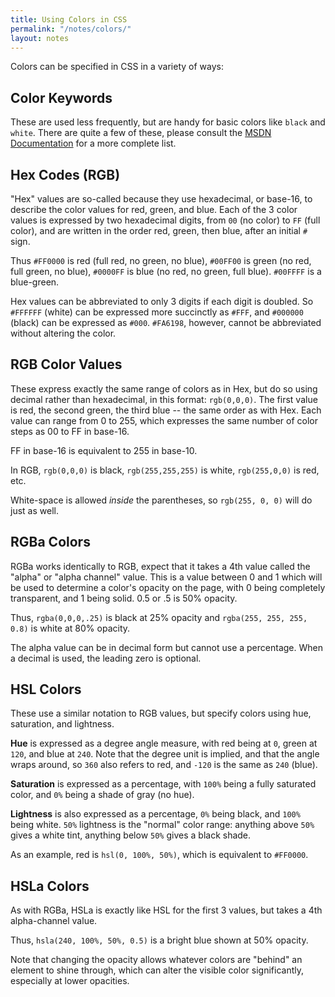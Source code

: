 ```yaml
---
title: Using Colors in CSS
permalink: "/notes/colors/"
layout: notes
---
```


Colors can be specified in CSS in a variety of ways:


Color Keywords
--------------

These are used less frequently, but are handy for basic colors like `black` and `white`. There are quite a few of these, please consult the <a href="http://msdn.microsoft.com/en-us/library/ie/aa358802(v=vs.85).aspx">MSDN Documentation</a> for a more complete list.


Hex Codes (RGB)
---------------

"Hex" values are so-called because they use hexadecimal, or base-16, to describe the color values for red, green, and blue. Each of the 3 color values is expressed by two hexadecimal digits, from `00` (no color) to `FF` (full color), and are written in the order red, green, then blue, after an initial `#` sign.

Thus `#FF0000` is red (full red, no green, no blue), `#00FF00` is green (no red, full green, no blue), `#0000FF` is blue (no red, no green, full blue). `#00FFFF` is a blue-green.

Hex values can be abbreviated to only 3 digits if each digit is doubled. So `#FFFFFF` (white) can be expressed more succinctly as `#FFF`, and `#000000` (black) can be expressed as `#000`. `#FA6198`, however, cannot be abbreviated without altering the color.


RGB Color Values
----------------

These express exactly the same range of colors as in Hex, but do so using decimal rather than hexadecimal, in this format: `rgb(0,0,0)`. The first value is red, the second green, the third blue -- the same order as with Hex. Each value can range from 0 to 255, which expresses the same number of color steps as 00 to FF in base-16.

FF in base-16 is equivalent to 255 in base-10.

In RGB, `rgb(0,0,0)` is black, `rgb(255,255,255)` is white, `rgb(255,0,0)` is red, etc.

White-space is allowed *inside* the parentheses, so `rgb(255, 0, 0)` will do just as well.


RGBa Colors
-----------

RGBa works identically to RGB, expect that it takes a 4th value called the "alpha" or "alpha channel" value. This is a value between 0 and 1 which will be used to determine a color's opacity on the page, with 0 being completely transparent, and 1 being solid. 0.5 or .5 is 50% opacity.

Thus, `rgba(0,0,0,.25)` is black at 25% opacity and `rgba(255, 255, 255, 0.8)` is white at 80% opacity.

The alpha value can be in decimal form but cannot use a percentage. When a decimal is used, the leading zero is optional.


HSL Colors
----------

These use a similar notation to RGB values, but specify colors using hue, saturation, and lightness.

**Hue** is expressed as a degree angle measure, with red being at `0`, green at `120`, and blue at `240`. Note that the degree unit is implied, and that the angle wraps around, so `360` also refers to red, and `-120` is the same as `240` (blue).

**Saturation** is expressed as a percentage, with `100%` being a fully saturated color, and `0%` being a shade of gray (no hue).

**Lightness** is also expressed as a percentage, `0%` being black, and `100%` being white. `50%` lightness is the "normal" color range: anything above `50%` gives a white tint, anything below `50%` gives a black shade.

As an example, red is `hsl(0, 100%, 50%)`, which is equivalent to `#FF0000`.


HSLa Colors
-----------

As with RGBa, HSLa is exactly like HSL for the first 3 values, but takes a 4th alpha-channel value.

Thus, `hsla(240, 100%, 50%, 0.5)` is a bright blue shown at 50% opacity.

Note that changing the opacity allows whatever colors are "behind" an element to shine through, which can alter the visible color significantly, especially at lower opacities.